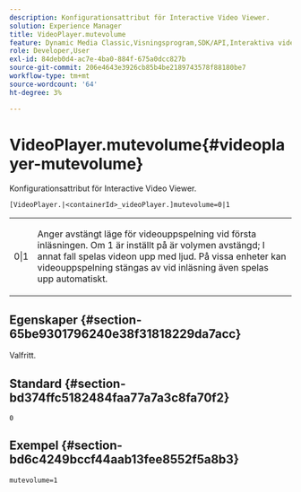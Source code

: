 ```yaml
---
description: Konfigurationsattribut för Interactive Video Viewer.
solution: Experience Manager
title: VideoPlayer.mutevolume
feature: Dynamic Media Classic,Visningsprogram,SDK/API,Interaktiva videoklipp
role: Developer,User
exl-id: 84deb0d4-ac7e-4ba0-884f-675a0dcc827b
source-git-commit: 206e4643e3926cb85b4be2189743578f88180be7
workflow-type: tm+mt
source-wordcount: '64'
ht-degree: 3%

---
```


# VideoPlayer.mutevolume{#videoplayer-mutevolume}

Konfigurationsattribut för Interactive Video Viewer.

`[VideoPlayer.|<containerId>_videoPlayer.]mutevolume=0|1`

<table id="table_2A4F898BBF88417DB0834B7F78637F5D"> 
 <tbody> 
  <tr> 
   <td colname="col1"> <p> <span class="codeph"> 0|1  </span> </p> </td> 
   <td colname="col2"> <p> Anger avstängt läge för videouppspelning vid första inläsningen. Om <span class="codeph"> 1 </span> är inställt på  är volymen avstängd; I annat fall spelas videon upp med ljud. På vissa enheter kan videouppspelning stängas av vid inläsning även spelas upp automatiskt. </p> </td> 
  </tr> 
 </tbody> 
</table>

## Egenskaper {#section-65be9301796240e38f31818229da7acc}

Valfritt.

## Standard {#section-bd374ffc5182484faa77a7a3c8fa70f2}

`0`

## Exempel {#section-bd6c4249bccf44aab13fee8552f5a8b3}

`mutevolume=1`
